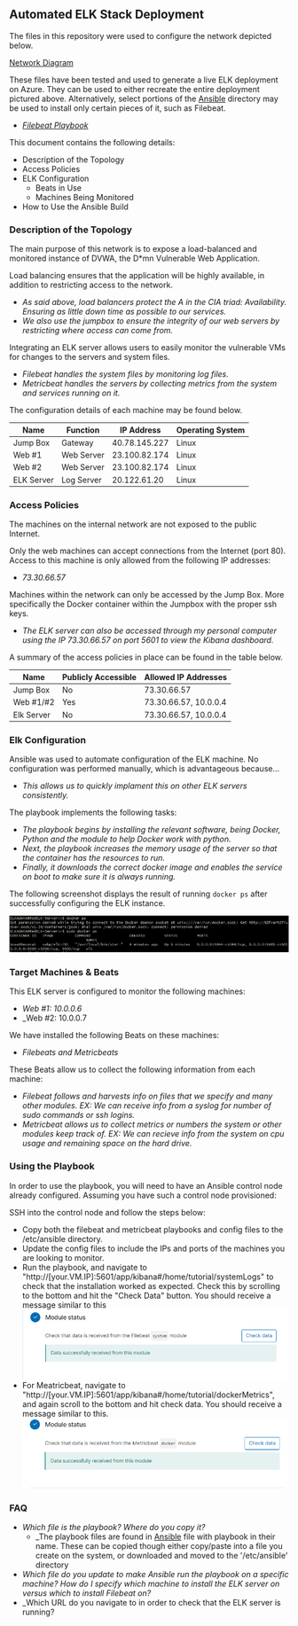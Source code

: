 ## Automated ELK Stack Deployment

The files in this repository were used to configure the network depicted below.

[Network Diagram](Diagrams/NetworkDiagram.drawio.png)

These files have been tested and used to generate a live ELK deployment on Azure. They can be used to either recreate the entire deployment pictured above. Alternatively, select portions of the [Ansible](Ansible) directory may be used to install only certain pieces of it, such as Filebeat.

  - _[Filebeat Playbook](Ansible/Filebeat-Playbook.yml)_

This document contains the following details:
- Description of the Topology
- Access Policies
- ELK Configuration
  - Beats in Use
  - Machines Being Monitored
- How to Use the Ansible Build


### Description of the Topology

The main purpose of this network is to expose a load-balanced and monitored instance of DVWA, the D*mn Vulnerable Web Application.

Load balancing ensures that the application will be highly available, in addition to restricting access to the network.
- _As said above, load balancers protect the A in the CIA triad: Availability. Ensuring as little down time as possible to our services._ 
- _We also use the jumpbox to ensure the integrity of our web servers by restricting where access can come from._

Integrating an ELK server allows users to easily monitor the vulnerable VMs for changes to the servers and system files.
- _Filebeat handles the system files by monitoring log files._
- _Metricbeat handles the servers by collecting metrics from the system and services running on it._

The configuration details of each machine may be found below.

| Name       | Function     | IP Address    | Operating System |
|------------|--------------|---------------|------------------|
| Jump Box   | Gateway      | 40.78.145.227 | Linux            |
| Web #1     | Web Server   | 23.100.82.174 | Linux            |
| Web #2     | Web Server   | 23.100.82.174 | Linux            |
| ELK Server | Log Server   | 20.122.61.20  | Linux            |

### Access Policies

The machines on the internal network are not exposed to the public Internet. 

Only the web machines can accept connections from the Internet (port 80). Access to this machine is only allowed from the following IP addresses:
- _73.30.66.57_

Machines within the network can only be accessed by the Jump Box. More specifically the Docker container within the Jumpbox with the proper ssh keys.
- _The ELK server can also be accessed through my personal computer using the IP 73.30.66.57 on port 5601 to view the Kibana dashboard._

A summary of the access policies in place can be found in the table below.

| Name       | Publicly Accessible | Allowed IP Addresses  |
|------------|---------------------|-----------------------|
| Jump Box   | No                  | 73.30.66.57           |
| Web #1/#2  | Yes                 | 73.30.66.57, 10.0.0.4 |
| Elk Server | No                  | 73.30.66.57, 10.0.0.4 |

### Elk Configuration

Ansible was used to automate configuration of the ELK machine. No configuration was performed manually, which is advantageous because...
- _This allows us to quickly implament this on other ELK servers consistently._

The playbook implements the following tasks:
- _The playbook begins by installing the relevant software, being Docker, Python and the module to help Docker work with python._
- _Next, the playbook increases the memory usage of the server so that the container has the resources to run._
- _Finally, it downloads the correct docker image and enables the service on boot to make sure it is always running._

The following screenshot displays the result of running `docker ps` after successfully configuring the ELK instance.

![](Images/DockerPS.png)

### Target Machines & Beats
This ELK server is configured to monitor the following machines:
- _Web #1: 10.0.0.6_
- _Web #2: 10.0.0.7

We have installed the following Beats on these machines:
- _Filebeats and Metricbeats_

These Beats allow us to collect the following information from each machine:
- _Filebeat follows and harvests info on files that we specify and many other modules. EX: We can receive info from a syslog for number of sudo commands or ssh logins._
- _Metricbeat allows us to collect metrics or numbers the system or other modules keep track of. EX: We can recieve info from the system on cpu usage and remaining space on the hard drive._

### Using the Playbook
In order to use the playbook, you will need to have an Ansible control node already configured. Assuming you have such a control node provisioned: 

SSH into the control node and follow the steps below:
- Copy both the filebeat and metricbeat playbooks and config files to the /etc/ansible directory.
- Update the config files to include the IPs and ports of the machines you are looking to monitor.
- Run the playbook, and navigate to "http://[your.VM.IP]:5601/app/kibana#/home/tutorial/systemLogs" to check that the installation worked as expected. Check this by scrolling to the bottom and hit the "Check Data" button. You should receive a message similar to this
![](Images/FileBeat.PNG)
- For Meatricbeat, navigate to "http://[your.VM.IP]:5601/app/kibana#/home/tutorial/dockerMetrics", and again scroll to the bottom and hit check data. You should receive a message similar to this.
![](Images/MetricBeat.PNG)

### FAQ
- _Which file is the playbook? Where do you copy it?_
  - _The playbook files are found in [Ansible](Ansible) file with playbook in their name. These can be copied though either copy/paste into a file you create on the system, or downloaded and moved to the '/etc/ansible' directory
- _Which file do you update to make Ansible run the playbook on a specific machine? How do I specify which machine to install the ELK server on versus which to install Filebeat on?_
- _Which URL do you navigate to in order to check that the ELK server is running?
